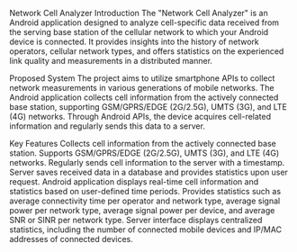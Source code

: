 Network Cell Analyzer
Introduction
The "Network Cell Analyzer" is an Android application designed to analyze cell-specific data received from the serving base station of the cellular network to which your Android device is connected. It provides insights into the history of network operators, cellular network types, and offers statistics on the experienced link quality and measurements in a distributed manner.

Proposed System
The project aims to utilize smartphone APIs to collect network measurements in various generations of mobile networks. The Android application collects cell information from the actively connected base station, supporting GSM/GPRS/EDGE (2G/2.5G), UMTS (3G), and LTE (4G) networks. Through Android APIs, the device acquires cell-related information and regularly sends this data to a server.

Key Features
Collects cell information from the actively connected base station.
Supports GSM/GPRS/EDGE (2G/2.5G), UMTS (3G), and LTE (4G) networks.
Regularly sends cell information to the server with a timestamp.
Server saves received data in a database and provides statistics upon user request.
Android application displays real-time cell information and statistics based on user-defined time periods.
Provides statistics such as average connectivity time per operator and network type, average signal power per network type, average signal power per device, and average SNR or SINR per network type.
Server interface displays centralized statistics, including the number of connected mobile devices and IP/MAC addresses of connected devices.
